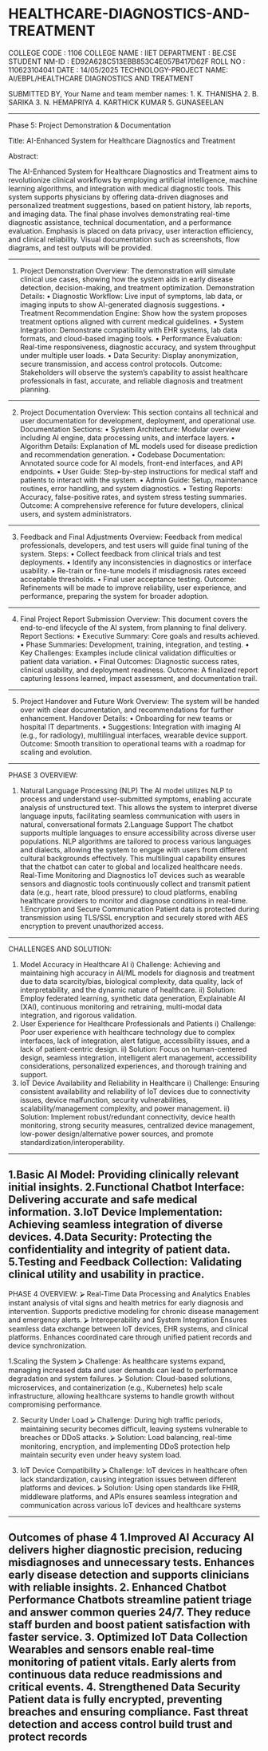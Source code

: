 # HEALTHCARE-DIAGNOSTICS-AND-TREATMENT
COLLEGE CODE     :  1106
COLLEGE NAME    : IIET
DEPARTMENT       : BE.CSE
STUDENT NM-ID  : ED92A628C513EBB853C4E057B417D62F
ROLL NO                : 110623104041
DATE                      : 14/05/2025
TECHNOLOGY-PROJECT NAME:
AI/EBPL/HEALTHCARE DIAGNOSTICS AND TREATMENT









SUBMITTED BY,
Your Name and team member names:
    1. K. THANISHA
    2. B. SARIKA
    3. N. HEMAPRIYA
    4. KARTHICK KUMAR
    5. GUNASEELAN  
                                                    
  -------------------------------------------------------------------------------------------------------------------
  
Phase 5: Project Demonstration & Documentation

Title: AI-Enhanced System for Healthcare Diagnostics and Treatment

Abstract: 

The AI-Enhanced System for Healthcare Diagnostics and Treatment aims to revolutionize clinical workflows by employing artificial intelligence, machine learning algorithms, and integration with medical diagnostic tools. This system supports physicians by offering data-driven diagnoses and personalized treatment suggestions, based on patient history, lab reports, and imaging data. The final phase involves demonstrating real-time diagnostic assistance, technical documentation, and a performance evaluation. Emphasis is placed on data privacy, user interaction efficiency, and clinical reliability. Visual documentation such as screenshots, flow diagrams, and test outputs will be provided.

------------------------------------------------------------------------------------------------------------------------

1. Project Demonstration
Overview: 
The demonstration will simulate clinical use cases, showing how the system aids in early disease detection, decision-making, and treatment optimization.
Demonstration Details:
•	Diagnostic Workflow: Live input of symptoms, lab data, or imaging inputs to show AI-generated diagnosis suggestions.
•	Treatment Recommendation Engine: Show how the system proposes treatment options aligned with current medical guidelines.
•	System Integration: Demonstrate compatibility with EHR systems, lab data formats, and cloud-based imaging tools.
•	Performance Evaluation: Real-time responsiveness, diagnostic accuracy, and system throughput under multiple user loads.
•	Data Security: Display anonymization, secure transmission, and access control protocols.
Outcome:
 Stakeholders will observe the system’s capability to assist healthcare professionals in fast, accurate, and reliable diagnosis and treatment planning.
---------------------------------------------------------------------------------------------------------------------------
2. Project Documentation
Overview:
 This section contains all technical and user documentation for development, deployment, and operational use.
Documentation Sections:
•	System Architecture: Modular overview including AI engine, data processing units, and interface layers.
•	Algorithm Details: Explanation of ML models used for disease prediction and recommendation generation.
•	Codebase Documentation: Annotated source code for AI models, front-end interfaces, and API endpoints.
•	User Guide: Step-by-step instructions for medical staff and patients to interact with the system.
•	Admin Guide: Setup, maintenance routines, error handling, and system diagnostics.
•	Testing Reports: Accuracy, false-positive rates, and system stress testing summaries.
Outcome: 
A comprehensive reference for future developers, clinical users, and system administrators.
----------------------------------------------------------------------------------------------------------------------------
3. Feedback and Final Adjustments
Overview:
 Feedback from medical professionals, developers, and test users will guide final tuning of the system.
Steps:
•	Collect feedback from clinical trials and test deployments.
•	Identify any inconsistencies in diagnostics or interface usability.
•	Re-train or fine-tune models if misdiagnosis rates exceed acceptable thresholds.
•	Final user acceptance testing.
Outcome:
 Refinements will be made to improve reliability, user experience, and performance, preparing the system for broader adoption.
------------------------------------------------------------------------------------------------------------------------
4. Final Project Report Submission
Overview: 
This document covers the end-to-end lifecycle of the AI system, from planning to final delivery.
Report Sections:
•	Executive Summary: Core goals and results achieved.
•	Phase Summaries: Development, training, integration, and testing.
•	Key Challenges: Examples include clinical validation difficulties or patient data variation.
•	Final Outcomes: Diagnostic success rates, clinical usability, and deployment readiness.
Outcome:
 A finalized report capturing lessons learned, impact assessment, and documentation trail.
----------------------------------------------------------------------------------------------------------------------------
5. Project Handover and Future Work
Overview:
 The system will be handed over with clear documentation, and recommendations for further enhancement.
Handover Details:
•	Onboarding for new teams or hospital IT departments.
•	Suggestions: 
Integration with imaging AI (e.g., for radiology), multilingual interfaces, wearable device support.
Outcome: 
Smooth transition to operational teams with a roadmap for scaling and evolution.
----------------------------------------------------------------------------------------------------------------------------
PHASE 3 OVERVIEW:
1. Natural Language Processing (NLP)
The AI model utilizes NLP to process and understand user-submitted symptoms, enabling accurate analysis of unstructured text. This allows the system to interpret diverse language inputs, facilitating seamless communication with users in natural, conversational formats
2.Language Support
The chatbot supports multiple languages to ensure accessibility across diverse user populations. NLP algorithms are tailored to process various languages and dialects, allowing the system to engage with users from different cultural backgrounds effectively. This multilingual capability ensures that the chatbot can cater to global and localized healthcare needs.
Real-Time Monitoring and Diagnostics
IoT devices such as wearable sensors and diagnostic tools continuously collect and transmit patient data (e.g., heart rate, blood pressure) to cloud platforms, enabling healthcare providers to monitor and diagnose conditions in real-time.
1.Encryption and Secure Communication
Patient data is protected during transmission using TLS/SSL encryption and securely stored with AES encryption to prevent unauthorized access.
----------------------------------------------------------------------------------------------------------------------------
CHALLENGES AND SOLUTION:
1. Model Accuracy in Healthcare AI
i) Challenge: Achieving and maintaining high accuracy in AI/ML models for diagnosis and treatment due to data scarcity/bias, biological complexity, data quality, lack of interpretability, and the dynamic nature of healthcare.
ii) Solution: Employ federated learning, synthetic data generation, Explainable AI (XAI), continuous monitoring and retraining, multi-modal data integration, and rigorous validation.
2. User Experience for Healthcare Professionals and Patients
i) Challenge: Poor user experience with healthcare technology due to complex interfaces, lack of integration, alert fatigue, accessibility issues, and a lack of patient-centric design.
ii) Solution: Focus on human-centered design, seamless integration, intelligent alert management, accessibility considerations, personalized experiences, and thorough training and support.
3. IoT Device Availability and Reliability in Healthcare
i) Challenge: Ensuring consistent availability and reliability of IoT devices due to connectivity issues, device malfunction, security vulnerabilities, scalability/management complexity, and power management.
ii) Solution: Implement robust/redundant connectivity, device health monitoring, strong security measures, centralized device management, low-power design/alternative power sources, and promote standardization/interoperability.
-------------------------------------------------------------------------------------------------------------------
1.Basic AI Model: Providing clinically relevant initial insights. 
2.Functional Chatbot Interface: Delivering accurate and safe medical information. 
3.IoT Device Implementation: Achieving seamless integration of diverse devices. 
4.Data Security: Protecting the confidentiality and integrity of patient data. 
5.Testing and Feedback Collection: Validating clinical utility and usability in practice.
--------------------------------------------------------------------------------------------------------------------------------------------------------------------------------------------------------------------------------------------------------
PHASE 4 OVERVIEW:
⮚	Real-Time Data Processing and Analytics
Enables instant analysis of vital signs and health metrics for early diagnosis and intervention.
Supports predictive modeling for chronic disease management and emergency alerts.
⮚	Interoperability and System Integration
Ensures seamless data exchange between IoT devices, EHR systems, and clinical platforms.
Enhances coordinated care through unified patient records and device synchronization.

1.Scaling the System
⮚	Challenge: As healthcare systems expand, managing increased data and user demands can lead to performance degradation and system failures.
⮚	Solution: Cloud-based solutions, microservices, and containerization (e.g., Kubernetes) help scale infrastructure, allowing healthcare systems to handle growth without compromising performance.

2. Security Under Load
⮚	Challenge: During high traffic periods, maintaining security becomes difficult, leaving systems vulnerable to breaches or DDoS attacks.
⮚	Solution: Load balancing, real-time monitoring, encryption, and implementing DDoS protection help maintain security even under heavy system load.

3. IoT Device Compatibility
⮚	Challenge: IoT devices in healthcare often lack standardization, causing integration issues between different platforms and devices.
⮚	Solution: Using open standards like FHIR, middleware platforms, and APIs ensures seamless integration and communication across various IoT devices and healthcare systems
----------------------------------------------------------------------------------------------------------------------------
Outcomes of phase 4
1.Improved AI Accuracy
        AI delivers higher diagnostic precision, reducing misdiagnoses and unnecessary tests.
        Enhances early disease detection and supports clinicians with reliable insights.
2. Enhanced Chatbot Performance
         Chatbots streamline patient triage and answer common queries 24/7.
         They reduce staff burden and boost patient satisfaction with faster service.
3. Optimized IoT Data Collection
         Wearables and sensors enable real-time monitoring of patient vitals.
         Early alerts from continuous data reduce readmissions and critical events.
4. Strengthened Data Security
         Patient data is fully encrypted, preventing breaches and ensuring compliance.
         Fast threat detection and access control build trust and protect records
--------------------------------------------------------------------------------------------------------------------------------------------------------------------------------------------------------------------------------------------------------
